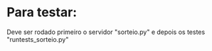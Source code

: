 #  Para testar:

Deve ser rodado primeiro o servidor "sorteio.py" e depois os testes "runtests_sorteio.py"
